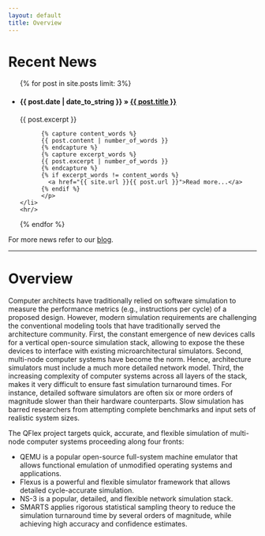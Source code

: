 ```yaml
---
layout: default
title: Overview
---
```


# Recent News

<div class="posts">

<ul>
  {% for post in site.posts limit: 3%}
    <li>
          <h4 class="post-title">
            <span class="recent-news-date">{{ post.date | date_to_string }} &raquo;</span>
            <a href="{{ site.url }}{{ post.url }}">{{ post.title }}</a>
          </h4>
          <p>{{ post.excerpt }}
          
          {% capture content_words %}
          {{ post.content | number_of_words }}
          {% endcapture %}
          {% capture excerpt_words %}
          {{ post.excerpt | number_of_words }}
          {% endcapture %}
          {% if excerpt_words != content_words %}
            <a href="{{ site.url }}{{ post.url }}">Read more...</a>
          {% endif %}
          </p>
    </li>
    <hr/>
  {% endfor %}
</ul>

For more news refer to our <a href="{{ site.url }}{{ site.blog_path }}" >blog</a>.

</div>

------------

# Overview

Computer architects have traditionally relied on software simulation to measure the performance metrics (e.g., instructions per cycle) of a proposed design. However, modern simulation requirements are challenging the conventional modeling tools that have traditionally served the architecture community. First, the constant emergence of new devices calls for a vertical open-source simulation stack, allowing to expose the these devices to interface with existing microarchitectural simulators. Second, multi-node computer systems have become the norm. Hence, architecture simulators must include a much more detailed network model. Third, the increasing complexity of computer systems across all layers of the stack, makes it very difficult to ensure fast simulation turnaround times. For instance, detailed software simulators are often six or more orders of magnitude slower than their hardware counterparts. Slow simulation has barred researchers from attempting complete benchmarks and input sets of realistic system sizes.

The QFlex project targets quick, accurate, and flexible simulation of multi-node computer systems proceeding along four fronts:

* QEMU is a popular open-source full-system machine emulator that allows functional emulation of unmodified operating systems and applications.
* Flexus is a powerful and flexible simulator framework that allows detailed cycle-accurate simulation.
* NS-3 is a popular, detailed, and flexible network simulation stack.
* SMARTS applies rigorous statistical sampling theory to reduce the simulation turnaround time by several orders of magnitude, while achieving high accuracy and confidence estimates. 
